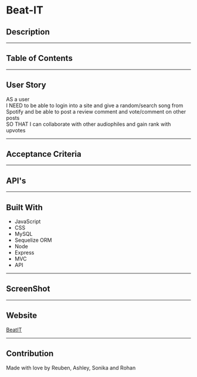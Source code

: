 # Beat-IT

## Description

---

## Table of Contents


---

## User Story
AS a user </br>
I NEED to be able to login into a site and give a random/search song from Spotify and be able to post a review comment and vote/comment on other posts </br>
SO THAT I can collaborate with other audiophiles and gain rank with upvotes

---

## Acceptance Criteria

---

## API's

---

## Built With
* JavaScript
* CSS
* MySQL
* Sequelize ORM
* Node
* Express
* MVC
* API

---

## ScreenShot


---

## Website 
[BeatIT]()

---

## Contribution
Made with love by Reuben, Ashley, Sonika and Rohan 


